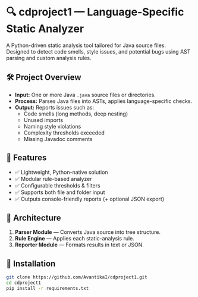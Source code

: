 # 🔍 cdproject1 — Language-Specific Static Analyzer

A Python-driven static analysis tool tailored for Java source files.  
Designed to detect code smells, style issues, and potential bugs using AST parsing and custom analysis rules.

## 🛠️ Project Overview

- **Input:** One or more Java `.java` source files or directories.
- **Process:** Parses Java files into ASTs, applies language-specific checks.
- **Output:** Reports issues such as:
  - Code smells (long methods, deep nesting)
  - Unused imports
  - Naming style violations
  - Complexity thresholds exceeded
  - Missing Javadoc comments

## 🚧 Features

- ✅ Lightweight, Python-native solution
- ✅ Modular rule-based analyzer
- ✅ Configurable thresholds & filters
- ✅ Supports both file and folder input
- ✅ Outputs console-friendly reports (+ optional JSON export)

## 🧩 Architecture

1. **Parser Module** — Converts Java source into tree structure.
2. **Rule Engine** — Applies each static-analysis rule.
3. **Reporter Module** — Formats results in text or JSON.

## 🔧 Installation

```bash
git clone https://github.com/AvantikaI/cdproject1.git
cd cdproject1
pip install -r requirements.txt
